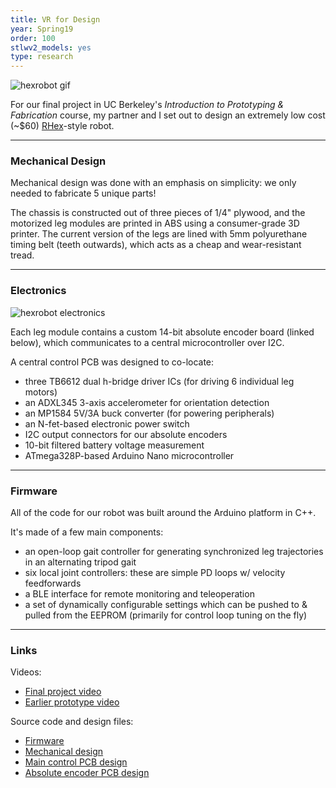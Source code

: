 ```yaml
---
title: VR for Design
year: Spring19
order: 100
stlwv2_models: yes
type: research
---
```


![hexrobot gif](/website/assets/images/sparky_animated.gif)

For our final project in UC Berkeley's *Introduction to Prototyping & Fabrication* course, my partner and I set out to design an extremely low cost (~$60) [RHex](https://en.wikipedia.org/wiki/Rhex)-style robot.

---

<div class="stlwv2-model" data-model-url="/assets/models/hexrobot_full.stl"></div>

### Mechanical Design

Mechanical design was done with an emphasis on simplicity: we only needed to fabricate 5 unique parts!

The chassis is constructed out of three pieces of 1/4" plywood, and the motorized leg modules are printed in ABS using a consumer-grade 3D printer. The current version of the legs are lined with 5mm polyurethane timing belt (teeth outwards), which acts as a cheap and wear-resistant tread.

---

### Electronics

![hexrobot electronics](/website/assets/images/rhex_electronics.jpg)

Each leg module contains a custom 14-bit absolute encoder board (linked below), which communicates to a central microcontroller over I2C.

A central control PCB was designed to co-locate:
- three TB6612 dual h-bridge driver ICs (for driving 6 individual leg motors)
- an ADXL345 3-axis accelerometer for orientation detection
- an MP1584 5V/3A buck converter (for powering peripherals)
- an N-fet-based electronic power switch
- I2C output connectors for our absolute encoders
- 10-bit filtered battery voltage measurement
- ATmega328P-based Arduino Nano microcontroller

---

### Firmware

All of the code for our robot was built around the Arduino platform in C++.

It's made of a few main components:
- an open-loop gait controller for generating synchronized leg trajectories in an alternating tripod gait
- six local joint controllers: these are simple PD loops w/ velocity feedforwards
- a BLE interface for remote monitoring and teleoperation
- a set of dynamically configurable settings which can be pushed to & pulled from the EEPROM (primarily for control loop tuning on the fly)

---

### Links

Videos:
- [Final project video](https://www.youtube.com/watch?v=aiBIEI0JHwY)
- [Earlier prototype video](https://www.youtube.com/watch?v=FYNiEJGiTPM)

Source code and design files:
- [Firmware](https://github.com/brentyi/sparky_firmware)
- [Mechanical design](https://github.com/nanditapiyer/sparky_mechanical)
- [Main control PCB design](https://github.com/brentyi/sparky_electronics)
- [Absolute encoder PCB design](https://github.com/brentyi/as5048b_breakout)
